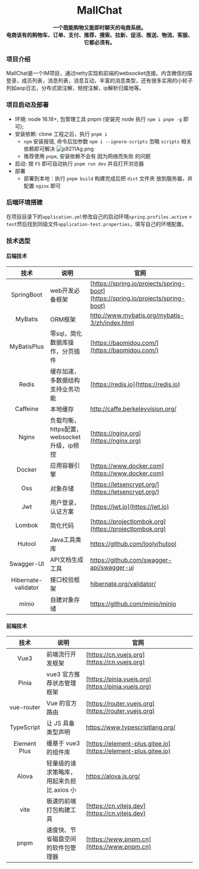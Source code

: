 

<h1 align="center">MallChat</h1>
<p align="center"><strong>一个既能购物又能即时聊天的电商系统。<br>电商该有的购物车、订单、支付、推荐、搜索、拉新、促活、推送、物流、客服、它都必须有。</strong></p>

### 项目介绍

MallChat是一个IM项目，通过netty实现和前端的websocket连接。内含微信扫描登录，成员列表，消息列表，消息互动，丰富的消息类型，还有很多实用的小轮子列如aop日志，分布式锁注解，频控注解，ip解析归属地等。

### 项目启动及部署

- 环境: node 16.18+, 包管理工具 pnpm (安装完 node 执行 `npm i pnpm -g` 即可);
- 安装依赖: clone 工程之后，执行 `pnpm i`
  - `npm` 安装报错, 命令后加参数 `npm i --ignore-scripts` 忽略 `scripts` 相关依赖即可解决
    ![p9211Ag.png](https://s1.ax1x.com/2023/08/25/pPNP6RU.png)
  - 推荐使用 `pnpm`, 安装依赖不会有 因为网络而失败 的问题
- 启动: 按 `F5` 即可自动执行 `pnpm run dev` 并且打开浏览器
- 部署
  - 部署到本地：执行 `pnpm build` 构建完成后把 `dist` 文件夹 放到服务器，并配置 `nginx` 即可

### 后端环境搭建

在项目目录下的`application.yml`修改自己的启动环境`spring.profiles.active` = `test`然后找到同级文件`application-test.properties`，填写自己的环境配置。

### 技术选型

#### 后端技术

|        技术         | 说明                                       | 官网                                                         |
| :-----------------: | ------------------------------------------ | ------------------------------------------------------------ |
|     SpringBoot      | web开发必备框架                            | [https://spring.io/projects/spring-boot](https://spring.io/projects/spring-boot) |
|       MyBatis       | ORM框架                                    | http://www.mybatis.org/mybatis-3/zh/index.html               |
|     MyBatisPlus     | 零sql，简化数据库操作，分页插件            | [https://baomidou.com/](https://baomidou.com/)               |
|        Redis        | 缓存加速，多数据结构支持业务功能           | [https://redis.io](https://redis.io)                         |
|      Caffeine       | 本地缓存                                   | http://caffe.berkeleyvision.org/                             |
|        Nginx        | 负载均衡，https配置，websocket升级，ip频控 | [https://nginx.org](https://nginx.org)                       |
|       Docker        | 应用容器引擎                               | [https://www.docker.com](https://www.docker.com)             |
|         Oss         | 对象存储                                   | [https://letsencrypt.org/](https://letsencrypt.org/)         |
|         Jwt         | 用户登录，认证方案                         | [https://jwt.io](https://jwt.io)                             |
|       Lombok        | 简化代码                                   | [https://projectlombok.org](https://projectlombok.org)       |
|       Hutool        | Java工具类库                               | https://github.com/looly/hutool                              |
|     Swagger-UI      | API文档生成工具                            | https://github.com/swagger-api/swagger-ui                    |
| Hibernate-validator | 接口校验框架                               | [hibernate.org/validator/](hibernate.org/validator/)         |
|        minio        | 自建对象存储                               | https://github.com/minio/minio                               |

#### 前端技术

|     技术     | 说明                                      | 官网                                                         |
| :----------: | ----------------------------------------- | ------------------------------------------------------------ |
|     Vue3     | 前端流行开发框架                          | [https://cn.vuejs.org](https://cn.vuejs.org)                 |
|    Pinia     | vue3 官方推荐状态管理框架                 | [https://pinia.vuejs.org](https://pinia.vuejs.org)           |
|  vue-router  | Vue 的官方路由                            | [https://router.vuejs.org](https://router.vuejs.org)         |
|  TypeScript  | 让 JS 具备类型声明                        | https://www.typescriptlang.org/                              |
| Element Plus | 缓基于 vue3 的组件库                      | [https://element-plus.gitee.io](https://element-plus.gitee.io) |
|    Alova     | 轻量级的请求策略库，用起来负担比 axios 小 | https://alova.js.org/                                        |
|     vite     | 极速的前端打包构建工具                    | [https://cn.vitejs.dev](https://cn.vitejs.dev)               |
|     pnpm     | 速度快、节省磁盘空间的软件包管理器        | [https://www.pnpm.cn](https://www.pnpm.cn)                   |

